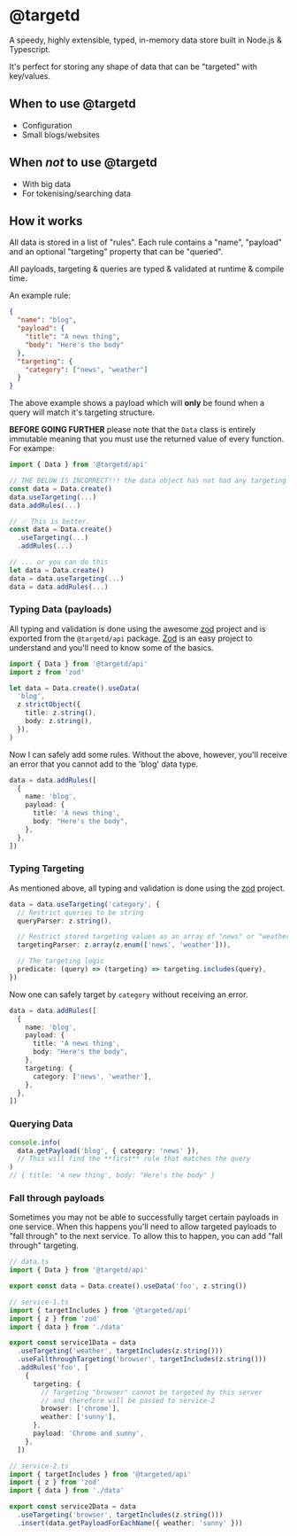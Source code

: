 [zod]: https://github.com/colinhacks/zod

# @targetd

A speedy, highly extensible, typed, in-memory data store built in Node.js & Typescript.

It's perfect for storing any shape of data that can be "targeted" with key/values.

## When to use @targetd

- Configuration
- Small blogs/websites

## When _not_ to use @targetd

- With big data
- For tokenising/searching data

## How it works

All data is stored in a list of "rules". Each rule contains a "name", "payload" and an optional "targeting" property that can be "queried".

All payloads, targeting & queries are typed & validated at runtime & compile time.

An example rule:

```json
{
  "name": "blog",
  "payload": {
    "title": "A news thing",
    "body": "Here's the body"
  },
  "targeting": {
    "category": ["news", "weather"]
  }
}
```

The above example shows a payload which will **only** be found when a query will match it's targeting structure.

**BEFORE GOING FURTHER** please note that the `Data` class is entirely immutable meaning that you must use the returned value of every function. For exampe:

```typescript
import { Data } from '@targetd/api'

// THE BELOW IS INCORRECT!!! the data object has not had any targeting or rules added
const data = Data.create()
data.useTargeting(...)
data.addRules(...)

// ✅ This is better.
const data = Data.create()
  .useTargeting(...)
  .addRules(...)

// ... or you can do this
let data = Data.create()
data = data.useTargeting(...)
data = data.addRules(...)
```

### Typing Data (payloads)

All typing and validation is done using the awesome [zod][] project and is exported from the `@targetd/api` package. [Zod][zod] is an easy project to understand and you'll need to know some of the basics.

```typescript
import { Data } from '@targetd/api'
import z from 'zod'

let data = Data.create().useData(
  'blog',
  z.strictObject({
    title: z.string(),
    body: z.string(),
  }),
)
```

Now I can safely add some rules. Without the above, however, you'll receive an error that you cannot add to the 'blog' data type.

```typescript
data = data.addRules([
  {
    name: 'blog',
    payload: {
      title: 'A news thing',
      body: "Here's the body",
    },
  },
])
```

### Typing Targeting

As mentioned above, all typing and validation is done using the [zod][] project.

```typescript
data = data.useTargeting('category', {
  // Restrict queries to be string
  queryParser: z.string(),

  // Restrict stored targeting values as an array of "news" or "weather"
  targetingParser: z.array(z.enum(['news', 'weather'])),

  // The targeting logic
  predicate: (query) => (targeting) => targeting.includes(query),
})
```

Now one can safely target by `category` without receiving an error.

```typescript
data = data.addRules([
  {
    name: 'blog',
    payload: {
      title: 'A news thing',
      body: "Here's the body",
    },
    targeting: {
      category: ['news', 'weather'],
    },
  },
])
```

### Querying Data

```typescript
console.info(
  data.getPayload('blog', { category: 'news' }),
  // This will find the **first** rule that matches the query
)
// { title: 'A new thing', body: "Here's the body" }
```

### Fall through payloads

Sometimes you may not be able to successfully target certain payloads in one service. When this happens you'll need to allow targeted payloads to "fall through" to the next service. To allow this to happen, you can add "fall through" targeting.

```typescript
// data.ts
import { Data } from '@targetd/api'

export const data = Data.create().useData('foo', z.string())
```

```typescript
// service-1.ts
import { targetIncludes } from '@targeted/api'
import { z } from 'zod'
import { data } from './data'

export const service1Data = data
  .useTargeting('weather', targetIncludes(z.string()))
  .useFallthroughTargeting('browser', targetIncludes(z.string()))
  .addRules('foo', [
    {
      targeting: {
        // Targeting "browser" cannot be targeted by this server
        // and therefore will be passed to service-2
        browser: ['chrome'],
        weather: ['sunny'],
      },
      payload: 'Chrome and sunny',
    },
  ])
```

```typescript
// service-2.ts
import { targetIncludes } from '@targeted/api'
import { z } from 'zod'
import { data } from './data'

export const service2Data = data
  .useTargeting('browser', targetIncludes(z.string()))
  .insert(data.getPayloadForEachName({ weather: 'sunny' }))
```
